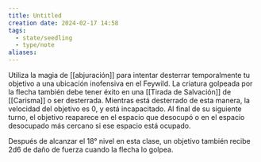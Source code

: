 ```yaml
---
title: Untitled
creation date: 2024-02-17 14:58
tags:
  - state/seedling
  - type/note
aliases:
---
```

Utiliza la magia de [[abjuración]] para intentar desterrar temporalmente tu objetivo
a una ubicación inofensiva en el Feywild. 
La criatura golpeada por la flecha también debe tener éxito en una [[Tirada de Salvación]] de [[Carisma]] o ser desterrada. Mientras está desterrado de esta manera, la velocidad del objetivo es 0, y está incapacitado. Al final de su siguiente turno, el objetivo reaparece en el espacio que desocupó o en el espacio desocupado más cercano si ese espacio está ocupado.

Después de alcanzar el 18° nivel en esta clase, un objetivo también recibe 2d6 de daño de fuerza
cuando la flecha lo golpea.


